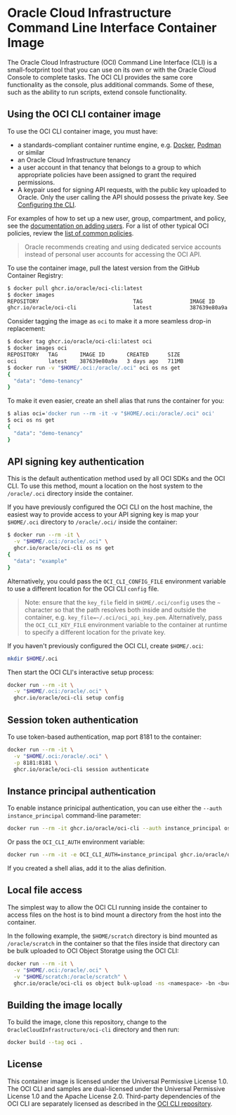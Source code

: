 # Oracle Cloud Infrastructure Command Line Interface Container Image

The Oracle Cloud Infrastructure (OCI) Command Line Interface (CLI) is a small-footprint tool that you can use on its own or with the Oracle Cloud Console to complete tasks. The OCI CLI provides the same core functionality as the console, plus additional commands. Some of these, such as the ability to run scripts, extend console functionality.

## Using the OCI CLI container image

To use the OCI CLI container image, you must have:

* a standards-compliant container runtime engine, e.g. [Docker][6], [Podman][7] or similar
* an Oracle Cloud Infrastructure tenancy
* a user account in that tenancy that belongs to a group to which appropriate policies have been assigned to grant the required permissions.
* A keypair used for signing API requests, with the public key uploaded to Oracle. Only the user calling the API should possess the private key. See [Configuring the CLI][3].

For examples of how to set up a new user, group, compartment, and policy, see the [documentation on adding users][1]. For a list of other typical OCI policies, review the [list of common policies][2].

> Oracle recommends creating and using dedicated service accounts instead of personal user accounts for accessing the OCI API.

To use the container image, pull the latest version from the GitHub Container Registry:

```bash
$ docker pull ghcr.io/oracle/oci-cli:latest
$ docker images
REPOSITORY                              TAG               IMAGE ID       CREATED        SIZE
ghcr.io/oracle/oci-cli                  latest            387639e80a9a   3 days ago     711MB
```

Consider tagging the image as `oci` to make it a more seamless drop-in replacement:

```bash
$ docker tag ghcr.io/oracle/oci-cli:latest oci
$ docker images oci
REPOSITORY   TAG       IMAGE ID       CREATED      SIZE
oci          latest    387639e80a9a   3 days ago   711MB
$ docker run -v "$HOME/.oci:/oracle/.oci" oci os ns get
{
  "data": "demo-tenancy"
}
```

To make it even easier, create an shell alias that runs the container for you:

```bash
$ alias oci='docker run --rm -it -v "$HOME/.oci:/oracle/.oci" oci'
$ oci os ns get
{
  "data": "demo-tenancy"
}
```

## API signing key authentication

This is the default authentication method used by all OCI SDKs and the OCI CLI. To use this method, mount a location on the host system to the `/oracle/.oci` directory inside the container.

If you have previously configured the OCI CLI on the host machine, the easiest way to provide access to your API signing key is map your `$HOME/.oci` directory to `/oracle/.oci/` inside the container:

```bash
$ docker run --rm -it \
  -v "$HOME/.oci:/oracle/.oci" \
  ghcr.io/oracle/oci-cli os ns get
{
  "data": "example"
}
```

Alternatively, you could pass the `OCI_CLI_CONFIG_FILE` environment variable to use a different location for the OCI CLI `config` file.

> Note: ensure that the `key_file` field in `$HOME/.oci/config` uses the `~` character so that the path resolves both inside and outside the container, e.g. `key_file=~/.oci/oci_api_key.pem`. Alternatively, pass the `OCI_CLI_KEY_FILE` environment variable to the container at runtime to specify a different location for the private key.

 If you haven't previously configured the OCI CLI, create `$HOME/.oci`:

 ```bash
mkdir $HOME/.oci
```

 Then start the OCI CLI's interactive setup process:

```bash
docker run --rm -it \
  -v "$HOME/.oci:/oracle/.oci" \
  ghcr.io/oracle/oci-cli setup config
```

## Session token authentication

To use token-based authentication, map port 8181 to the container:

```bash
docker run --rm -it \
  -v "$HOME/.oci:/oracle/.oci" \
  -p 8181:8181 \
  ghcr.io/oracle/oci-cli session authenticate
```

## Instance principal authentication

To enable instance prinicipal authentication, you can use either the `--auth instance_principal` command-line parameter:

```bash
docker run --rm -it ghcr.io/oracle/oci-cli --auth instance_principal os ns get
```

Or pass the `OCI_CLI_AUTH` environment variable:

```bash
docker run --rm -it -e OCI_CLI_AUTH=instance_principal ghcr.io/oracle/oci-cli os ns get
```

If you created a shell alias, add it to the alias definition.

## Local file access

The simplest way to allow the OCI CLI running inside the container to access files on the host is to bind mount a directory from the host into the container.

In the following example, the `$HOME/scratch` directory is bind mounted as `/oracle/scratch` in the container so that the files inside that directory can be bulk uploaded to OCI Object Storatge using the OCI CLI:

```bash
docker run --rm -it \
  -v "$HOME/.oci:/oracle/.oci" \
  -v "$HOME/scratch:/oracle/scratch" \
  ghcr.io/oracle/oci-cli os object bulk-upload -ns <namespace> -bn <bucket name> --src-dir /oracle/scratch/
```

## Building the image locally

To build the image, clone this repository, change to the `OracleCloudInfrastructure/oci-cli` directory and then run:

```bash
docker build --tag oci .
```

## License

This container image is licensed under the Universal Permissive License 1.0. The OCI CLI and samples are dual-licensed under the Universal Permissive License 1.0 and the Apache License 2.0. Third-party dependencies of the OCI CLI are separately licensed as described in the [OCI CLI repository][5].

[1]: https://docs.oracle.com/en-us/iaas/Content/GSG/Tasks/addingusers.htm#Adding_Users
[2]: https://docs.oracle.com/en-us/iaas/Content/Identity/Concepts/commonpolicies.htm#top
[3]: https://docs.oracle.com/en-us/iaas/Content/API/Concepts/apisigningkey.htm#Required_Keys_and_OCIDs
[4]: https://docs.oracle.com/en-us/iaas/Content/API/SDKDocs/clitoken.htm#Tokenbased_Authentication_for_the_CLI
[5]: https://github.com/oracle/oci-cli
[6]: https://www.docker.com/
[7]: https://podman.io/
